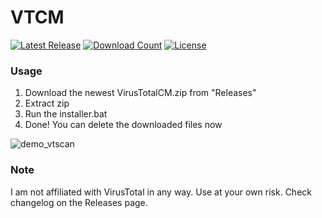 # VTCM
[![Latest Release](https://img.shields.io/github/release/mirbyte/VirusTotal-Context-Menu.svg?maxAge=86400)](https://github.com/mirbyte/VirusTotal-Context-Menu/releases/latest)
[![Download Count](https://img.shields.io/github/downloads/mirbyte/VirusTotal-Context-Menu/total?color=blue&maxAge=86400)](https://github.com/mirbyte/VirusTotal-Context-Menu/releases)
[![License](https://img.shields.io/github/license/mirbyte/VirusTotal-Context-Menu?color=blue&maxAge=604800)](https://raw.githubusercontent.com/mirbyte/VirusTotal-Context-Menu/master/LICENSE)
### Usage
1. Download the newest VirusTotalCM.zip from "Releases"
2. Extract zip
3. Run the installer.bat
4. Done! You can delete the downloaded files now




![demo_vtscan](https://github.com/user-attachments/assets/0b534ae0-8dfc-438d-8973-5f3e487ed884)




### Note
I am not affiliated with VirusTotal in any way. Use at your own risk. Check changelog on the Releases page.
